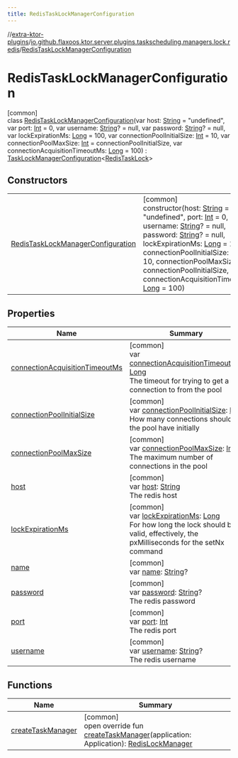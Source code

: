 ```yaml
---
title: RedisTaskLockManagerConfiguration
---
```

//[extra-ktor-plugins](../../../index.md)/[io.github.flaxoos.ktor.server.plugins.taskscheduling.managers.lock.redis](../index.md)/[RedisTaskLockManagerConfiguration](index.md)



# RedisTaskLockManagerConfiguration



[common]\
class [RedisTaskLockManagerConfiguration](index.md)(var host: [String](https://kotlinlang.org/api/latest/jvm/stdlib/kotlin/-string/index.md) = &quot;undefined&quot;, var port: [Int](https://kotlinlang.org/api/latest/jvm/stdlib/kotlin/-int/index.md) = 0, var username: [String](https://kotlinlang.org/api/latest/jvm/stdlib/kotlin/-string/index.md)? = null, var password: [String](https://kotlinlang.org/api/latest/jvm/stdlib/kotlin/-string/index.md)? = null, var lockExpirationMs: [Long](https://kotlinlang.org/api/latest/jvm/stdlib/kotlin/-long/index.md) = 100, var connectionPoolInitialSize: [Int](https://kotlinlang.org/api/latest/jvm/stdlib/kotlin/-int/index.md) = 10, var connectionPoolMaxSize: [Int](https://kotlinlang.org/api/latest/jvm/stdlib/kotlin/-int/index.md) = connectionPoolInitialSize, var connectionAcquisitionTimeoutMs: [Long](https://kotlinlang.org/api/latest/jvm/stdlib/kotlin/-long/index.md) = 100) : [TaskLockManagerConfiguration](../../io.github.flaxoos.ktor.server.plugins.taskscheduling.managers.lock/-task-lock-manager-configuration/index.md)&lt;[RedisTaskLock](../-redis-task-lock/index.md)&gt;



## Constructors


| | |
|---|---|
| [RedisTaskLockManagerConfiguration](-redis-task-lock-manager-configuration.md) | [common]<br>constructor(host: [String](https://kotlinlang.org/api/latest/jvm/stdlib/kotlin/-string/index.md) = &quot;undefined&quot;, port: [Int](https://kotlinlang.org/api/latest/jvm/stdlib/kotlin/-int/index.md) = 0, username: [String](https://kotlinlang.org/api/latest/jvm/stdlib/kotlin/-string/index.md)? = null, password: [String](https://kotlinlang.org/api/latest/jvm/stdlib/kotlin/-string/index.md)? = null, lockExpirationMs: [Long](https://kotlinlang.org/api/latest/jvm/stdlib/kotlin/-long/index.md) = 100, connectionPoolInitialSize: [Int](https://kotlinlang.org/api/latest/jvm/stdlib/kotlin/-int/index.md) = 10, connectionPoolMaxSize: [Int](https://kotlinlang.org/api/latest/jvm/stdlib/kotlin/-int/index.md) = connectionPoolInitialSize, connectionAcquisitionTimeoutMs: [Long](https://kotlinlang.org/api/latest/jvm/stdlib/kotlin/-long/index.md) = 100) |


## Properties


| Name | Summary |
|---|---|
| [connectionAcquisitionTimeoutMs](connection-acquisition-timeout-ms.md) | [common]<br>var [connectionAcquisitionTimeoutMs](connection-acquisition-timeout-ms.md): [Long](https://kotlinlang.org/api/latest/jvm/stdlib/kotlin/-long/index.md)<br>The timeout for trying to get a connection to from the pool |
| [connectionPoolInitialSize](connection-pool-initial-size.md) | [common]<br>var [connectionPoolInitialSize](connection-pool-initial-size.md): [Int](https://kotlinlang.org/api/latest/jvm/stdlib/kotlin/-int/index.md)<br>How many connections should the pool have initially |
| [connectionPoolMaxSize](connection-pool-max-size.md) | [common]<br>var [connectionPoolMaxSize](connection-pool-max-size.md): [Int](https://kotlinlang.org/api/latest/jvm/stdlib/kotlin/-int/index.md)<br>The maximum number of connections in the pool |
| [host](host.md) | [common]<br>var [host](host.md): [String](https://kotlinlang.org/api/latest/jvm/stdlib/kotlin/-string/index.md)<br>The redis host |
| [lockExpirationMs](lock-expiration-ms.md) | [common]<br>var [lockExpirationMs](lock-expiration-ms.md): [Long](https://kotlinlang.org/api/latest/jvm/stdlib/kotlin/-long/index.md)<br>For how long the lock should be valid, effectively, the pxMilliseconds for the setNx command |
| [name](../../io.github.flaxoos.ktor.server.plugins.taskscheduling.managers/-task-manager-configuration/name.md) | [common]<br>var [name](../../io.github.flaxoos.ktor.server.plugins.taskscheduling.managers/-task-manager-configuration/name.md): [String](https://kotlinlang.org/api/latest/jvm/stdlib/kotlin/-string/index.md)? |
| [password](password.md) | [common]<br>var [password](password.md): [String](https://kotlinlang.org/api/latest/jvm/stdlib/kotlin/-string/index.md)?<br>The redis password |
| [port](port.md) | [common]<br>var [port](port.md): [Int](https://kotlinlang.org/api/latest/jvm/stdlib/kotlin/-int/index.md)<br>The redis port |
| [username](username.md) | [common]<br>var [username](username.md): [String](https://kotlinlang.org/api/latest/jvm/stdlib/kotlin/-string/index.md)?<br>The redis username |


## Functions


| Name | Summary |
|---|---|
| [createTaskManager](create-task-manager.md) | [common]<br>open override fun [createTaskManager](create-task-manager.md)(application: Application): [RedisLockManager](../-redis-lock-manager/index.md) |

